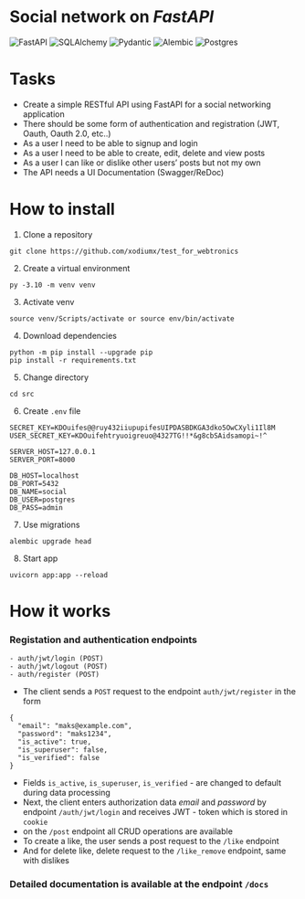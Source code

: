 # Social network on *FastAPI*

![FastAPI](https://img.shields.io/badge/FastAPI-FFCF40?style=for-the-badge&logo=fastapi&logoColor=white) ![SQLAlchemy](https://img.shields.io/badge/SQLAlchemy-000000?style=for-the-badge&logo=python&logoColor=white) ![Pydantic](https://img.shields.io/badge/Pydantic-000000?style=for-the-badge&logo=python&logoColor=white) ![Alembic](https://img.shields.io/badge/Alembic-000000?style=for-the-badge&logo=python&logoColor=white) ![Postgres](https://img.shields.io/badge/postgresql-FFCF40?style=for-the-badge&logo=postgresql&logoColor=white)

# Tasks

- Create a simple RESTful API using FastAPI for a social networking application
- There should be some form of authentication and registration (JWT, Oauth, Oauth 2.0, etc..)
- As a user I need to be able to signup and login
- As a user I need to be able to create, edit, delete and view posts
- As a user I can like or dislike other users’ posts but not my own 
- The API needs a UI Documentation (Swagger/ReDoc)

# How to install
1. Clone a repository
```
git clone https://github.com/xodiumx/test_for_webtronics
```
2. Create a virtual environment
```
py -3.10 -m venv venv
```
3. Activate venv
```
source venv/Scripts/activate or source env/bin/activate
```
4. Download dependencies
```
python -m pip install --upgrade pip
pip install -r requirements.txt
```
5. Change directory
```
cd src
```
6. Create `.env` file
```
SECRET_KEY=KDOuifes@@ruy432iiupupifesUIPDASBDKGA3dko5OwCXyli1Il8M
USER_SECRET_KEY=KDOuifehtryuoigreuo@4327TG!!*&g8cbSAidsamopi~!^

SERVER_HOST=127.0.0.1
SERVER_PORT=8000

DB_HOST=localhost
DB_PORT=5432
DB_NAME=social
DB_USER=postgres
DB_PASS=admin
```
7. Use migrations
```
alembic upgrade head
```
8. Start app
```
uvicorn app:app --reload
```
# How it works

### Registation and authentication endpoints
```
- auth/jwt/login (POST)
- auth/jwt/logout (POST)
- auth/register (POST)
```
- The client sends a `POST` request to the endpoint `auth/jwt/register` in the form
```
{
  "email": "maks@example.com",
  "password": "maks1234",
  "is_active": true,
  "is_superuser": false,
  "is_verified": false
}
```
- Fields `is_active`, `is_superuser`, `is_verified` - are changed to default during data processing
- Next, the client enters authorization data *email* and *password* by endpoint `/auth/jwt/login` and receives JWT - token which is stored in `cookie`
- on the `/post` endpoint all CRUD operations are available
- To create a like, the user sends a post request to the `/like` endpoint
- And for delete like, delete request to the `/like_remove` endpoint, same with dislikes

### Detailed documentation is available at the endpoint `/docs`
